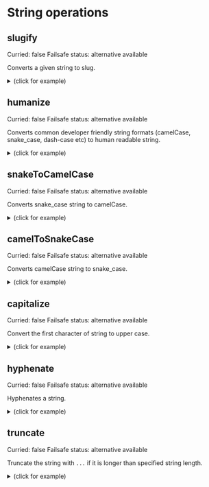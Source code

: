 # String operations

## slugify

Curried: false
Failsafe status: alternative available

Converts a given string to slug.

<details>
<summary>(click for example)</summary>

### Arguments:
- `string`: The string to be converted.

### Usage:

```js
slugify("My quiz"); // "my-quiz"
slugify("my-quiz"); // "my-quiz"
slugify("-----my----quiz"); // "my-quiz"
slugify("Me & my quiz"); // "me-and-my-quiz"
slugify("my!@#$%^*(quiz"); // "myquiz"
```

</details>

## humanize

Curried: false
Failsafe status: alternative available

Converts common developer friendly string formats (camelCase, snake_case,
dash-case etc) to human readable string.

<details>
<summary>(click for example)</summary>

### Arguments:
- `string`: The string to be converted.

### Usage:

```js
humanize("helloWorld"); // "Hello world"
humanize("hello-world"); // "Hello world"
humanize("__hello_world"); // "Hello world"
humanize("HelloUSA"); // "Hello usa"
```

</details>

## snakeToCamelCase

Curried: false
Failsafe status: alternative available

Converts snake_case string to camelCase.

<details>
<summary>(click for example)</summary>

### Arguments:
- `string`: The string to be converted.

### Usage:

```js
snakeToCamelCase("first_name"); // "firstName"
```

</details>

## camelToSnakeCase

Curried: false
Failsafe status: alternative available

Converts camelCase string to snake_case.

<details>
<summary>(click for example)</summary>

### Arguments:
- `string`: The string to be converted.

### Usage:

```js
camelToSnakeCase("firstName"); // "first_name"
```

</details>

## capitalize

Curried: false
Failsafe status: alternative available

Convert the first character of string to upper case.

<details>
<summary>(click for example)</summary>

### Arguments:
- `string`: The string to be converted.

### Usage:

```js
capitalize("oliver"); // "Oliver"
capitalize("OLIVER"); // "OLIVER"
capitalize("oLIVER"); // "OLIVER"
```

</details>

## hyphenate

Curried: false
Failsafe status: alternative available

Hyphenates a string.

<details>
<summary>(click for example)</summary>

### Arguments:
- `string`: The string to be hyphenated.

### Usage:

```js
hyphenate("Hello World",) //  "hello-world"
hyphenate("hello_world"); // "hello-world"
hyphenate("helloWorld"); // "hello-world"
```

</details>


## truncate

Curried: false
Failsafe status: alternative available

Truncate the string with `...` if it is longer than specified string length.

<details>
<summary>(click for example)</summary>

### Arguments:
- `string`: The string to be truncated.
- `length`: The maximum allowed length of the string.

### Usage:

```js
truncate("Hello World", 5); //  "Hello..."
truncate("Hello World", 15); // "Hello World"
```

</details>
